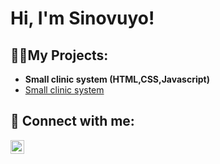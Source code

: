 <h1>Hi, I'm Sinovuyo!</h1>

<h2>👨‍💻My Projects:</h2>

- <b>Small clinic system (HTML,CSS,Javascript)</b>
- [Small clinic system](https://github.com/DonnaLeeJordaan/Medical-Tracking-System)
 
<h2> 🤳 Connect with me:</h2>

[<img align="left" alt="SinovuyoMathungana | LinkedIn" width="22px" src="https://cdn.jsdelivr.net/npm/simple-icons@v3/icons/linkedin.svg" />][linkedin]

[linkedin]: https://linkedin.com/in/sinovuyo-mathungana-217177351



<!--
**joshmadakor1/joshmadakor1** is a ✨ _special_ ✨ repository because its `README.md` (this file) appears on your GitHub profile.

Here are some ideas to get you started:

- 🔭 I’m currently working on ...
- 🌱 I’m currently learning ...
- 👯 I’m looking to collaborate on ...
- 🤔 I’m looking for help with ...
- 💬 Ask me about ...
- 📫 How to reach me: ...
- 😄 Pronouns: ...
- ⚡ Fun fact: ...
-->

